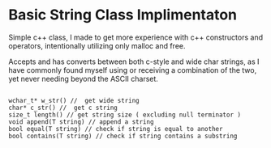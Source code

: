 Basic String Class Implimentaton 
====================

Simple c++ class, I made to get more experience with c++ constructors and operators,
intentionally utilizing only malloc and free.

Accepts and has converts between both c-style and wide char strings, as I have commonly found myself using or receiving a combination of the two,
yet never needing beyond the ASCII charset.

<pre><code>
wchar_t* w_str() //  get wide string
char* c_str() //  get c string
size_t length() // get string size ( excluding null terminator )
void append(T string) // append a string
bool equal(T string) // check if string is equal to another
bool contains(T string) // check if string contains a substring
</code></pre>


